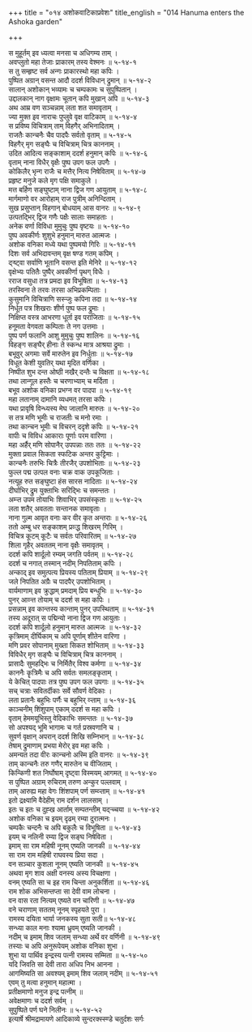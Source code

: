 +++
title = "०१४ अशोकवाटिकाप्रवेशः"
title_english = "014 Hanuma enters the Ashoka garden"

+++
<div class="audioEmbed"  caption="श्रीराम-हरिसीताराममूर्ति-घनपाठिभ्यां वचनम्" src="https://archive.org/download/Ramayana-recitation-Sriram-harisItArAmamUrti-Ghanapaati-v2/Kanda_5/Kanda_5_SK-014-Hanuma_enters_the_Ashoka_garden.mp3"></div>

स मुहूर्तम् इव ध्यत्वा मनसा च अधिगम्य ताम् ।  
अवप्लुतो महा तेजाः प्राकारम् तस्य वेश्मनः ॥ ५-१४-१  
स तु सम्हृष्ट सर्व अन्गः प्राकारस्थो महा कपिः ।  
पुष्पित अग्रान् वसन्त आदौ ददर्श विविधान् द्रुमान् ॥ ५-१४-२  
सालान् अशोकान् भव्यामः च चम्पकामः च सुपुष्पितान् ।  
उद्दालकान् नाग वृक्षामः चूतान् कपि मुखान् अपि ॥ ५-१४-३  
अथ आम्र वण सञ्चन्नाम् लता शत समावृताम् ।  
ज्या मुक्त इव नाराचः पुप्लुवे वृक्ष वाटिकाम् ॥ ५-१४-४  
स प्रविष्य विचित्राम् ताम् विहगैर् अभिनादिताम् ।  
राजतैः कान्चनैः चैव पादपैः सर्वतो वृताम् ॥ ५-१४-५  
विहगैर् मृग सङ्घैः च विचित्राम् चित्र काननाम् ।  
उदित आदित्य सङ्काशाम् ददर्श हनुमान् कपिः ॥ ५-१४-६  
वृताम् नाना विधैर् वृक्षैः पुष्प उपग फल उपगैः ।  
कोकिलैर् भृन्ग राजैः च मत्तैर् नित्य निषेविताम् ॥ ५-१४-७  
प्रहृष्ट मनुजे कले मृग पक्षि समाकुले ।  
मत्त बर्हिण सङ्घुष्टाम् नाना द्विज गण आयुताम् ॥ ५-१४-८  
मार्गमाणो वर आरोहाम् राज पुत्रीम् अनिन्दिताम् ।  
सुख प्रसुप्तान् विहगान् बोधयाम् आस वानरः ॥ ५-१४-९  
उत्पतद्भिर् द्विज गणैः पक्षैः सालाः समाहताः ।  
अनेक वर्णा विविधा मुमुचुः पुष्प वृष्टयः ॥ ५-१४-१०  
पुष्प अवकीर्णः शुशुभे हनुमान् मारुत आत्मजः ।  
अशोक वनिका मध्ये यथा पुष्पमयो गिरिः ॥ ५-१४-११  
दिशः सर्व अभिदावन्तम् वृक्ष षण्ड गतम् कपिम् ।  
द्ऱ्ष्ट्वा सर्वाणि भूतानि वसन्त इति मेनिरे ॥ ५-१४-१२  
वृक्षेभ्यः पतितैः पुष्पैर् अवकीर्णा पृथग् विधैः ।  
रराज वसुधा तत्र प्रमदा इव विभूषिता ॥ ५-१४-१३  
तरस्विना ते तरवः तरसा अभिप्रकम्पिताः ।  
कुसुमानि विचित्राणि सस्ऱ्जुः कपिना तदा ॥ ५-१४-१४  
निर्धूत पत्र शिखराः शीर्ण पुष्प फल द्रुमाः ।  
निक्षिप्त वस्त्र आभरणा धूर्ता इव पराजिताः ॥ ५-१४-१५  
हनूमता वेगवता कम्पिताः ते नग उत्तमाः ।  
पुष्प पर्ण फलानि आशु मुमुचुः पुष्प शालिनः ॥ ५-१४-१६  
विहङ्ग सङ्घैर् हीनाः ते स्कन्ध मात्र आश्रया द्रुमाः ।  
बभूवुर् अगमाः सर्वे मारुतेन इव निर्धुताः ॥ ५-१४-१७  
विधूत केशी युवतिर् यथा मृदित वर्णिका ।  
निष्पीत शुभ दन्त ओष्ठी नखैर् दन्तैः च विक्षता ॥ ५-१४-१८  
तथा लान्गूल हस्तैः च चरणाभ्याम् च मर्दिता ।  
बभूव अशोक वनिका प्रभग्न वर पादपा ॥ ५-१४-१९  
महा लतानाम् दामानि व्यधमत् तरसा कपिः ।  
यथा प्रावृषि विन्ध्यस्य मेघ जालानि मारुतः ॥ ५-१४-२०  
स तत्र मणि भूमीः च राजतीः च मनो रमाः ।  
तथा कान्चन भूमीः च विचरन् ददृशे कपिः ॥ ५-१४-२१  
वापीः च विविध आकाराः पूर्णाः परम वारिणा ।  
महा अर्हैर् मणि सोपानैर् उपपन्नाः ततः ततः ॥ ५-१४-२२  
मुक्ता प्रवाल सिकता स्फटिक अन्तर कुट्टिमाः ।  
कान्चनैः तरुभिः चित्रैः तीरजैर् उपशोभिताः ॥ ५-१४-२३  
फुल्ल पद्म उत्पल वनाः चक्र वाक उपकूजिताः ।  
नत्यूह रुत सङ्घुष्टा हंस सारस नादिताः ॥ ५-१४-२४  
दीर्घाभिर् द्रुम युक्ताभिः सरिद्भिः च समन्ततः ।  
अम्ऱ्त उपम तोयाभिः शिवाभिर् उपसंस्कृताः ॥ ५-१४-२५  
लता शतैर् अवतताः सन्तानक समावृताः ।  
नाना गुल्म आवृत वनाः कर वीर कृत अन्तराः ॥ ५-१४-२६  
ततो अम्बु धर सङ्काशम् प्रव्ऱ्द्ध शिखरम् गिरिम् ।  
विचित्र कूटम् कूटैः च सर्वतः परिवारितम् ॥ ५-१४-२७  
शिला गृहैर् अवततम् नाना वृक्षैः समावृतम् ।  
ददर्श कपि शार्दूलो रम्यम् जगति पर्वतम् ॥ ५-१४-२८  
ददर्श च नगात् तस्मान् नदीम् निपतिताम् कपिः ।  
अन्काद् इव समुत्पत्य प्रियस्य पतिताम् प्रियाम् ॥ ५-१४-२९  
जले निपतित अग्रैः च पादपैर् उपशोभिताम् ।  
वार्यमाणाम् इव क्रुद्धाम् प्रमदाम् प्रिय बन्धुभिः ॥ ५-१४-३०  
पुनर् आव्ऱ्त्त तोयाम् च ददर्श स महा कपिः ।  
प्रसन्नाम् इव कान्तस्य कान्ताम् पुनर् उपस्थिताम् ॥ ५-१४-३१  
तस्य अदूरात् स पद्मिन्यो नाना द्विज गण आयुताः ।  
ददर्श कपि शार्दूलो हनुमान् मारुत आत्मजः ॥ ५-१४-३२  
कृत्रिमाम् दीर्घिकाम् च अपि पूर्णाम् शीतेन वारिणा ।  
मणि प्रवर सोपानाम् मुख्ता सिकत शोभिताम् ॥ ५-१४-३३  
विविधैर् मृग सङ्घैः च विचित्राम् चित्र काननाम् ।  
प्रासादैः सुमहद्भिः च निर्मितैर् विश्व कर्मणा ॥ ५-१४-३४  
काननैः कॄत्रिमैः च अपि सर्वतः समलङ्कृताम् ।  
ये केचित् पादपाः तत्र पुष्प उपग फल उपगाः ॥ ५-१४-३५  
सच् चत्राः सवितर्दीकाः सर्वे सौवर्ण वेदिकाः ।  
लता प्रतानैः बहुभिः पर्णैः च बहुभिर् व्ऱ्ताम् ॥ ५-१४-३६  
काञ्चनीम् शिंशुपाम् एकाम् ददर्श स महा कपिः ।  
वृताम् हेममयूभिस्तु वेदिकाभिः समन्ततः ॥ ५-१४-३७  
सो अपश्यद् भूमि भागामः च गर्त प्रस्रवणानि च ।  
सुवर्ण वृक्षान् अपरान् ददर्श शिखि सम्निभान् ॥ ५-१४-३८  
तेषाम् द्रुमाणाम् प्रभया मेरोर् इव महा कपिः ।  
अमन्यत तदा वीरः कान्चनो अस्मि इति वानरः ॥ ५-१४-३९  
ताम् कान्चनैः तरु गणैर् मारुतेन च वीजिताम् ।  
किन्किणी शत निर्घोषाम् दृष्ट्वा विस्मयम् आगमत् ॥ ५-१४-४०  
स पुष्पित अग्राम् रुचिराम् तरुण अन्कुर पल्लवाम् ।  
ताम् आरुह्य महा वेगः शिंशपाम् पर्ण सम्व्ऱ्ताम् ॥ ५-१४-४१  
इतो द्रक्ष्यामि वैदेहीम् राम दर्शन लालसाम् ।  
इतः च इतः च दुह्ख आर्ताम् सम्पतन्तीम् यद्ऱ्च्चया ॥ ५-१४-४२  
अशोक वनिका च इयम् दृढम् रम्या दुरात्मनः ।  
चम्पकैः चन्दनैः च अपि बकुलैः च विभूषिता ॥ ५-१४-४३  
इयम् च नलिनी रम्या द्विज सङ्घ निषेविता ।  
इमाम् सा राम महिषी नूनम् एष्यति जानकी ॥ ५-१४-४४  
सा राम राम महिषी राघवस्य प्रिया सदा ।  
वन सञ्चार कुशला नूनम् एष्यति जानकी ॥ ५-१४-४५  
अथवा मृग शाव अक्षी वनस्य अस्य विचक्षणा ।  
वनम् एष्यति सा च इह राम चिन्ता अनुकर्शिता ॥ ५-१४-४६  
राम शोक अभिसन्तप्ता सा देवी वाम लोचना ।  
वन वास रता नित्यम् एष्यते वन चारिणी ॥ ५-१४-४७  
वने चराणाम् सततम् नूनम् स्पृहयते पुरा ।  
रामस्य दयिता भार्या जनकस्य सुता सती॥ ५-१४-४८  
सन्ध्या काल मनाः श्यामा ध्रुवम् एष्यति जानकी ।  
नदीम् च इमाम् शिव जलाम् सन्ध्या अर्थे वर वर्णिनी ॥ ५-१४-४९  
तस्याः च अपि अनुरूपेयम् अशोक वनिका शुभा ।  
शुभा या पार्थिव इन्द्रस्य पत्नी रामस्य सम्मिता ॥ ५-१४-५०  
यदि जिवति सा देवी तारा अधिप निभ आनना ।  
आगमिष्यति सा अवश्यम् इमाम् शिव जलाम् नदीम् ॥ ५-१४-५१  
एवम् तु मत्वा हनुमान् महात्मा ।  
प्रतीक्षमाणो मनुज इन्द्र पत्नीम् ॥  
अवेक्षमाणः च ददर्श सर्वम् ।  
सुपुष्पिते पर्ण घने निलीनः ॥ ५-१४-५२  
इत्यार्षे श्रीमद्रामायणे आदिकाव्ये सुन्दरक्स्स्ण्डे चतुर्दशः सर्गः